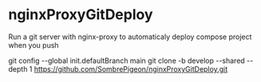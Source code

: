 # nginxProxyGitDeploy
Run a git server with nginx-proxy to automaticaly deploy compose project when you push

git config --global init.defaultBranch main
git clone -b develop --shared --depth 1 https://github.com/SombrePigeon/nginxProxyGitDeploy.git 
